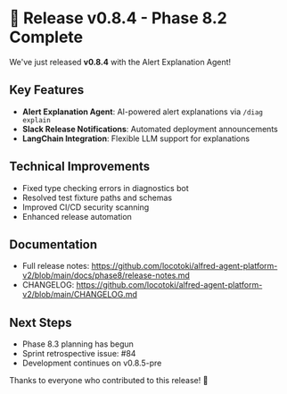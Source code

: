 # :rocket: Release v0.8.4 - Phase 8.2 Complete

We've just released **v0.8.4** with the Alert Explanation Agent!

## Key Features
- **Alert Explanation Agent**: AI-powered alert explanations via `/diag explain`
- **Slack Release Notifications**: Automated deployment announcements
- **LangChain Integration**: Flexible LLM support for explanations

## Technical Improvements
- Fixed type checking errors in diagnostics bot
- Resolved test fixture paths and schemas
- Improved CI/CD security scanning
- Enhanced release automation

## Documentation
- Full release notes: https://github.com/locotoki/alfred-agent-platform-v2/blob/main/docs/phase8/release-notes.md
- CHANGELOG: https://github.com/locotoki/alfred-agent-platform-v2/blob/main/CHANGELOG.md

## Next Steps
- Phase 8.3 planning has begun
- Sprint retrospective issue: #84
- Development continues on v0.8.5-pre

Thanks to everyone who contributed to this release! 🎉
